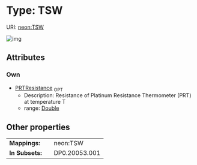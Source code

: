 
# Type: TSW




URI: [neon:TSW](https://data.neonscience.org/TSW)


![img](http://yuml.me/diagram/nofunky;dir:TB/class/)

## Attributes


### Own

 * [PRTResistance](PRTResistance.md)  <sub>OPT</sub>
    * Description: Resistance of Platinum Resistance Thermometer (PRT) at temperature T
    * range: [Double](types/Double.md)

## Other properties

|  |  |  |
| --- | --- | --- |
| **Mappings:** | | neon:TSW |
| **In Subsets:** | | DP0.20053.001 |

